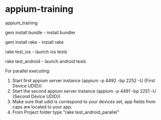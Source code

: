 # appium-training
appium_training


gem install bundle - install bundler

gem install rake - install rake

rake test_ios - launch ios tests

rake test_android - launch android tests

For parallel executing:

1. Start first appium server instance (appium -p 4492 -bp 2252 -U {First Device UDID})
2. Start the second appium server instance (appium -p 4491 -bp 2251 -U {Second Device UDID})
3. Make sure that udid is correspond to your devices set,  app fields from caps are located to your app.
4. From Project folder type "rake test_android_parallel"